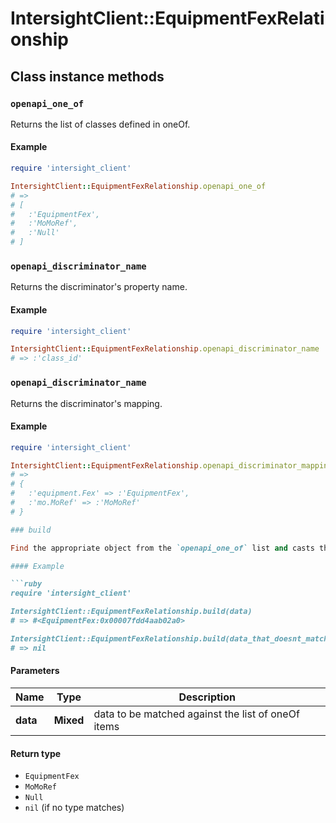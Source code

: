 # IntersightClient::EquipmentFexRelationship

## Class instance methods

### `openapi_one_of`

Returns the list of classes defined in oneOf.

#### Example

```ruby
require 'intersight_client'

IntersightClient::EquipmentFexRelationship.openapi_one_of
# =>
# [
#   :'EquipmentFex',
#   :'MoMoRef',
#   :'Null'
# ]
```

### `openapi_discriminator_name`

Returns the discriminator's property name.

#### Example

```ruby
require 'intersight_client'

IntersightClient::EquipmentFexRelationship.openapi_discriminator_name
# => :'class_id'
```

### `openapi_discriminator_name`

Returns the discriminator's mapping.

#### Example

```ruby
require 'intersight_client'

IntersightClient::EquipmentFexRelationship.openapi_discriminator_mapping
# =>
# {
#   :'equipment.Fex' => :'EquipmentFex',
#   :'mo.MoRef' => :'MoMoRef'
# }

### build

Find the appropriate object from the `openapi_one_of` list and casts the data into it.

#### Example

```ruby
require 'intersight_client'

IntersightClient::EquipmentFexRelationship.build(data)
# => #<EquipmentFex:0x00007fdd4aab02a0>

IntersightClient::EquipmentFexRelationship.build(data_that_doesnt_match)
# => nil
```

#### Parameters

| Name | Type | Description |
| ---- | ---- | ----------- |
| **data** | **Mixed** | data to be matched against the list of oneOf items |

#### Return type

- `EquipmentFex`
- `MoMoRef`
- `Null`
- `nil` (if no type matches)


